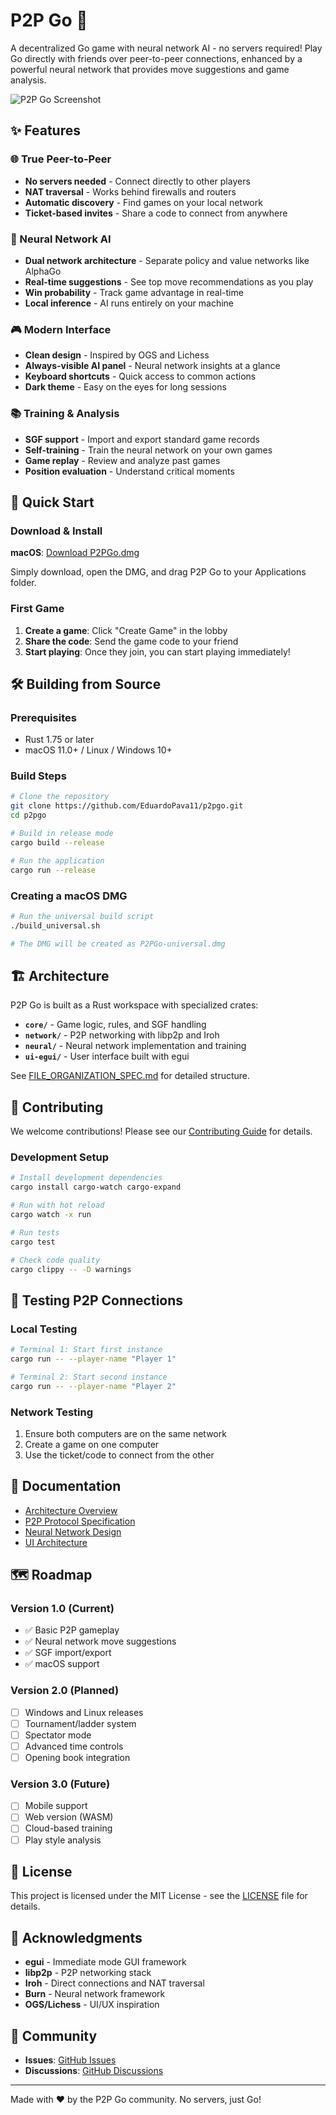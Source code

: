 # P2P Go 🎯

A decentralized Go game with neural network AI - no servers required! Play Go directly with friends over peer-to-peer connections, enhanced by a powerful neural network that provides move suggestions and game analysis.

![P2P Go Screenshot](docs/images/gameplay.png)

## ✨ Features

### 🌐 True Peer-to-Peer
- **No servers needed** - Connect directly to other players
- **NAT traversal** - Works behind firewalls and routers
- **Automatic discovery** - Find games on your local network
- **Ticket-based invites** - Share a code to connect from anywhere

### 🧠 Neural Network AI
- **Dual network architecture** - Separate policy and value networks like AlphaGo
- **Real-time suggestions** - See top move recommendations as you play
- **Win probability** - Track game advantage in real-time
- **Local inference** - AI runs entirely on your machine

### 🎮 Modern Interface
- **Clean design** - Inspired by OGS and Lichess
- **Always-visible AI panel** - Neural network insights at a glance
- **Keyboard shortcuts** - Quick access to common actions
- **Dark theme** - Easy on the eyes for long sessions

### 📚 Training & Analysis
- **SGF support** - Import and export standard game records
- **Self-training** - Train the neural network on your own games
- **Game replay** - Review and analyze past games
- **Position evaluation** - Understand critical moments

## 🚀 Quick Start

### Download & Install

**macOS**: [Download P2PGo.dmg](https://github.com/EduardoPava11/p2pgo/releases/latest/download/P2PGo-universal.dmg)

Simply download, open the DMG, and drag P2P Go to your Applications folder.

### First Game

1. **Create a game**: Click "Create Game" in the lobby
2. **Share the code**: Send the game code to your friend
3. **Start playing**: Once they join, you can start playing immediately!

## 🛠️ Building from Source

### Prerequisites

- Rust 1.75 or later
- macOS 11.0+ / Linux / Windows 10+

### Build Steps

```bash
# Clone the repository
git clone https://github.com/EduardoPava11/p2pgo.git
cd p2pgo

# Build in release mode
cargo build --release

# Run the application
cargo run --release
```

### Creating a macOS DMG

```bash
# Run the universal build script
./build_universal.sh

# The DMG will be created as P2PGo-universal.dmg
```

## 🏗️ Architecture

P2P Go is built as a Rust workspace with specialized crates:

- **`core/`** - Game logic, rules, and SGF handling
- **`network/`** - P2P networking with libp2p and Iroh
- **`neural/`** - Neural network implementation and training
- **`ui-egui/`** - User interface built with egui

See [FILE_ORGANIZATION_SPEC.md](FILE_ORGANIZATION_SPEC.md) for detailed structure.

## 🤝 Contributing

We welcome contributions! Please see our [Contributing Guide](CONTRIBUTING.md) for details.

### Development Setup

```bash
# Install development dependencies
cargo install cargo-watch cargo-expand

# Run with hot reload
cargo watch -x run

# Run tests
cargo test

# Check code quality
cargo clippy -- -D warnings
```

## 🧪 Testing P2P Connections

### Local Testing
```bash
# Terminal 1: Start first instance
cargo run -- --player-name "Player 1"

# Terminal 2: Start second instance
cargo run -- --player-name "Player 2"
```

### Network Testing
1. Ensure both computers are on the same network
2. Create a game on one computer
3. Use the ticket/code to connect from the other

## 📖 Documentation

- [Architecture Overview](docs/architecture.md)
- [P2P Protocol Specification](docs/protocol.md)
- [Neural Network Design](docs/neural_network.md)
- [UI Architecture](UI_ARCHITECTURE.md)

## 🗺️ Roadmap

### Version 1.0 (Current)
- ✅ Basic P2P gameplay
- ✅ Neural network move suggestions
- ✅ SGF import/export
- ✅ macOS support

### Version 2.0 (Planned)
- [ ] Windows and Linux releases
- [ ] Tournament/ladder system
- [ ] Spectator mode
- [ ] Advanced time controls
- [ ] Opening book integration

### Version 3.0 (Future)
- [ ] Mobile support
- [ ] Web version (WASM)
- [ ] Cloud-based training
- [ ] Play style analysis

## 📝 License

This project is licensed under the MIT License - see the [LICENSE](LICENSE) file for details.

## 🙏 Acknowledgments

- **egui** - Immediate mode GUI framework
- **libp2p** - P2P networking stack
- **Iroh** - Direct connections and NAT traversal
- **Burn** - Neural network framework
- **OGS/Lichess** - UI/UX inspiration

## 💬 Community

- **Issues**: [GitHub Issues](https://github.com/EduardoPava11/p2pgo/issues)
- **Discussions**: [GitHub Discussions](https://github.com/EduardoPava11/p2pgo/discussions)

---

Made with ❤️ by the P2P Go community. No servers, just Go!